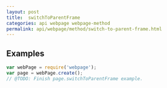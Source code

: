 ```yaml
---
layout: post
title:  switchToParentFrame
categories: api webpage webpage-method
permalink: api/webpage/method/switch-to-parent-frame.html
---
```


## Examples

```javascript
var webPage = require('webpage');
var page = webPage.create();
// @TODO: Finish page.switchToParentFrame example.
```








